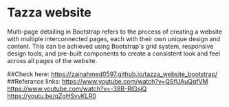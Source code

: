 # Tazza website

Multi-page detailing in Bootstrap refers to the process of creating a website with multiple interconnected pages, each with their own unique design and content. This can be achieved using Bootstrap's grid system, responsive design tools, and pre-built components to create a consistent look and feel across all pages of the website.

##Check here: https://zainahmed0597.github.io/tazza_website_bootstrap/
##Referance links:
https://www.youtube.com/watch?v=QSfUAuQqfVM
https://www.youtube.com/watch?v=-38B-RIGsjQ
https://youtu.be/qZgHSvvKLR0
